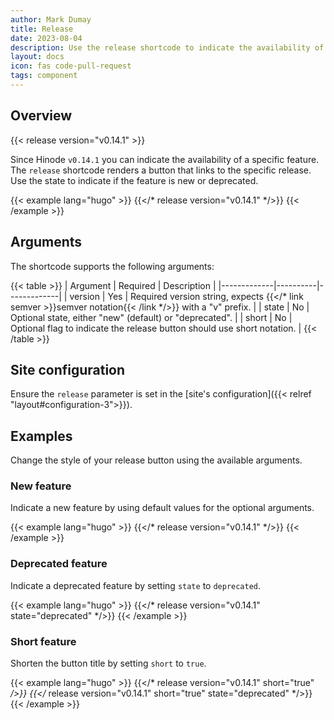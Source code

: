 ```yaml
---
author: Mark Dumay
title: Release
date: 2023-08-04
description: Use the release shortcode to indicate the availability of a specific feature in a tagged release.
layout: docs
icon: fas code-pull-request
tags: component
---
```


## Overview

{{< release version="v0.14.1" >}}

Since Hinode `v0.14.1` you can indicate the availability of a specific feature. The `release` shortcode renders a button that links to the specific release. Use the state to indicate if the feature is new or deprecated.

<!-- markdownlint-disable MD037 -->
{{< example lang="hugo" >}}
{{</* release version="v0.14.1" */>}}
{{< /example >}}
<!-- markdownlint-enable MD037 -->

## Arguments

The shortcode supports the following arguments:

<!-- markdownlint-disable MD037 -->
{{< table >}}
| Argument    | Required | Description |
|-------------|----------|-------------|
| version     | Yes      | Required version string, expects {{</* link semver >}}semver notation{{< /link */>}} with a "v" prefix. |
| state       | No       | Optional state, either "new" (default) or "deprecated". |
| short       | No       | Optional flag to indicate the release button should use short notation. |
{{< /table >}}
<!-- markdownlint-enable MD037 -->

## Site configuration

Ensure the `release` parameter is set in the [site's configuration]({{< relref "layout#configuration-3">}}).

## Examples

Change the style of your release button using the available arguments.

### New feature

Indicate a new feature by using default values for the optional arguments.

<!-- markdownlint-disable MD037 -->
{{< example lang="hugo" >}}
{{</* release version="v0.14.1" */>}}
{{< /example >}}
<!-- markdownlint-enable MD037 -->

### Deprecated feature

Indicate a deprecated feature by setting `state` to `deprecated`.

<!-- markdownlint-disable MD037 -->
{{< example lang="hugo" >}}
{{</* release version="v0.14.1" state="deprecated" */>}}
{{< /example >}}
<!-- markdownlint-enable MD037 -->

### Short feature

Shorten the button title by setting `short` to `true`.

<!-- markdownlint-disable MD037 -->
{{< example lang="hugo" >}}
{{</* release version="v0.14.1" short="true" */>}}
{{</* release version="v0.14.1" short="true" state="deprecated" */>}}
{{< /example >}}
<!-- markdownlint-enable MD037 -->
